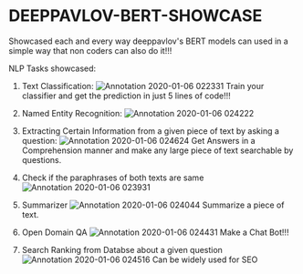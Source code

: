 # DEEPPAVLOV-BERT-SHOWCASE
Showcased each and every way deeppavlov's BERT models can used in a simple way that non coders can also do it!!!

NLP Tasks showcased:

1) Text Classification:
![Annotation 2020-01-06 022331](https://user-images.githubusercontent.com/44964331/71785935-992fe000-302b-11ea-84b3-cce11d4d4a18.png)
Train your classifier and get the prediction in just 5 lines of code!!!

2) Named Entity Recognition:
![Annotation 2020-01-06 024222](https://user-images.githubusercontent.com/44964331/71786123-31c75f80-302e-11ea-9b06-941544ba174e.png)

3) Extracting Certain Information from a given piece of text by asking a question:
![Annotation 2020-01-06 024624](https://user-images.githubusercontent.com/44964331/71786196-d184ed80-302e-11ea-90d2-9d516e6e97dd.png)
Get Answers in a Comprehension manner and make any large piece of text searchable by questions.

4) Check if the paraphrases of both texts are same
![Annotation 2020-01-06 023931](https://user-images.githubusercontent.com/44964331/71786088-c8dfe780-302d-11ea-822f-274682b07266.png)

5) Summarizer
![Annotation 2020-01-06 024044](https://user-images.githubusercontent.com/44964331/71786103-f7f65900-302d-11ea-8ec0-62cab4c62c40.png)
Summarize a piece of text.

6) Open Domain QA
![Annotation 2020-01-06 024431](https://user-images.githubusercontent.com/44964331/71786144-81a62680-302e-11ea-9fa5-2f6a2df4c8b3.png)
Make a Chat Bot!!!

7) Search Ranking from Databse about a given question
![Annotation 2020-01-06 024516](https://user-images.githubusercontent.com/44964331/71786164-ab5f4d80-302e-11ea-86fc-6bbc4e0a7f48.png)
Can be widely used for SEO
